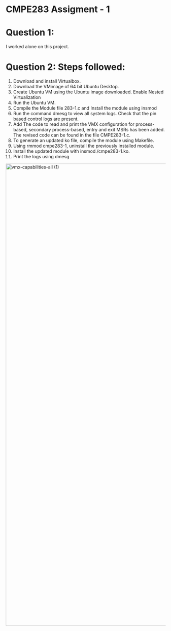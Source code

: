 # CMPE283 Assigment - 1
# Question 1: 
I worked alone on this project.

# Question 2: Steps followed:
1. Download and install Virtualbox.
2. Download the VMimage of 64 bit Ubuntu Desktop.
3. Create Ubuntu VM using the Ubuntu image downloaded. Enable Nested Virtualization
4. Run the Ubuntu VM.
5. Compile the Module file 283-1.c and Install the module using insmod
6. Run the command dmesg to view all system logs. Check that the pin based control logs are present.
7. Add The code to read and print the VMX configuration for process-based, secondary process-based, entry and exit MSRs has been added. The revised code can be found in the file CMPE283-1.c.
8. To generate an updated ko file, compile the module using Makefile.
9. Using rmmod cmpe283-1, uninstall the previously installed module.
10. Install the updated module with insmod./cmpe283-1.ko.
11. Print the logs using dmesg
<img width="1458" alt="vmx-capabilities-all (1)" src="https://user-images.githubusercontent.com/98665897/200442649-abb66f32-c2b3-41f5-815a-a1bab340cfb2.png">
